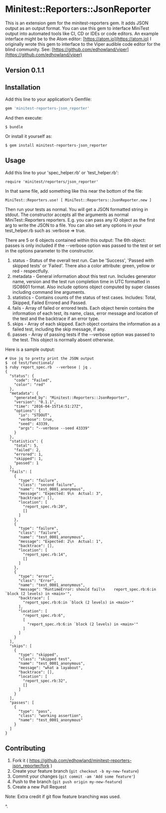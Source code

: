 # Minitest::Reporters::JsonReporter

This is an extension  gem for the minitest-reporters gem. It adds JSON output as an output format.
You can use this gem to interface MiniTest output into automated tools like CI, CD or IDEs or code editors. An
example interface might be to the Atom editor: [https://atom.io](https://atom.io)
I originally wrote this gem to interface to the Viper audible  code editor for the blind community. See: [https://github.com/edhowland/viper](https://github.com/edhowland/viper)

## Version 0.1.1


## Installation

Add this line to your application's Gemfile:

```ruby
gem 'minitest-reporters-json_reporter'
```

And then execute:

    $ bundle

Or install it yourself as:

    $ gem install minitest-reporters-json_reporter

## Usage

Add this line to your 'spec_helper.rb' or 'test_helper.rb':

```
require 'minitest/reporters/json_reporter'
```

In that same file, add something like this near the bottom of the file:

```
MiniTest::Reporters.use! [ MiniTest::Reporters::JsonReporter.new ]
```

Then run your tests as normal. You will get a JSON formatted string in stdout.
The constructor accepts all the arguments as normal MiniTest::Reporters reporters. E.g. you can pass any IO object as the first arg to write the JSON to a file.
You can also set any options in your test_helper.rb such as :verbose => true.


There are 5 or 6   objects contained within this output: The 6th object: passes is only included if the --verbose option was passed to the test or set in the options parameter to the constructor.

1. status -  Status of the overall test run. Can be 'Success', 'Passed with skipped tests' or 'Failed'. There also a color attribute: green, yellow or red - respectfully.
2. metadata - General information about this test run. Includes generator name, version and the test run completion time in UTC formatted in ISO8601 format. Also include options object computed by super classes including command line arguments.
3. statistics - Contains counts of the status of test cases. Includes: Total, Skipped, Failed Errored and Passed.
4. fails - Array of failed or errored tests. Each object herein contains the information of each test, its name, class, error message and location of the test and the backtrace if an error type.
5. skips - Array of each skipped. Each object contains the information as a failed test, including the skip message, if any.
6. passes - Array of passing tests if the --verbose option was passed to the test. This object is normally absent otherwise.

Here is a sample output:

```
# Use jq to pretty print the JSON output
$  cd test/functional/
$ ruby report_spec.rb  --verbose | jq .
{
  "status": {
    "code": "Failed",
    "color": "red"
  },
  "metadata": {
    "generated_by": "Minitest::Reporters::JsonReporter",
    "version": "0.1.1",
    "time": "2016-04-15T14:51:27Z",
    "options": {
      "io": "STDOUT",
      "verbose": true,
      "seed": 43339,
      "args": "--verbose --seed 43339"
    }
  },
  "statistics": {
    "total": 5,
    "failed": 2,
    "errored": 1,
    "skipped": 1,
    "passed": 1
  },
  "fails": [
    {
      "type": "failure",
      "class": "second failure",
      "name": "test_0001_anonymous",
      "message": "Expected: 9\n  Actual: 3",
      "backtrace": [],
      "location": [
        "report_spec.rb:20",
        []
      ]
    },
    {
      "type": "failure",
      "class": "failure",
      "name": "test_0001_anonymous",
      "message": "Expected: 2\n  Actual: 1",
      "backtrace": [],
      "location": [
        "report_spec.rb:14",
        []
      ]
    },
    {
      "type": "error",
      "class": "Error",
      "name": "test_0001_anonymous",
      "message": "RuntimeError: should fail\n    report_spec.rb:6:in `block (2 levels) in <main>'",
      "backtrace": [
        "report_spec.rb:6:in `block (2 levels) in <main>'"
      ],
      "location": [
        "report_spec.rb:6",
        [
          "report_spec.rb:6:in `block (2 levels) in <main>'"
        ]
      ]
    }
  ],
  "skips": [
    {
      "type": "skipped",
      "class": "skipped test",
      "name": "test_0001_anonymous",
      "message": "what a layabout",
      "backtrace": [],
      "location": [
        "report_spec.rb:32",
        []
      ]
    }
  ],
  "passes": [
    {
      "type": "pass",
      "class": "working assertion",
      "name": "test_0001_anonymous"
    }
  ]
}

```


## Contributing

1. Fork it ( https://github.com/edhowland/minitest-reporters-json_reporter/fork )
2. Create your feature branch (`git checkout -b my-new-feature`)
3. Commit your changes (`git commit -am 'Add some feature'`)
4. Push to the branch (`git push origin my-new-feature`)
5. Create a new Pull Request

Note: Extra credit if git flow feature branching was used.

^.